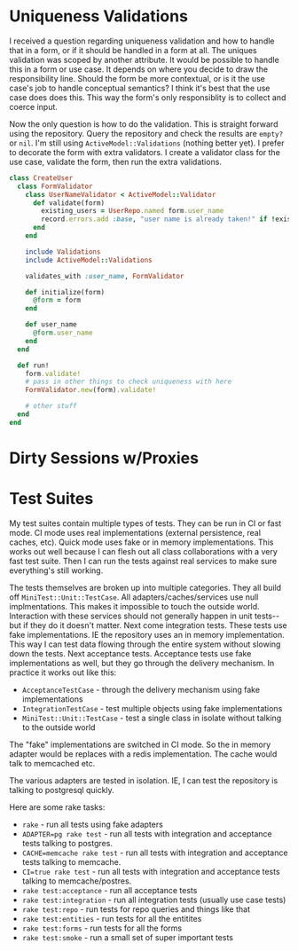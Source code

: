 # Uniqueness Validations

I received a question regarding uniqueness validation and how to
handle that in a form, or if it should be handled in a form at all.
The uniques validation was scoped by another attribute. It would be
possible to handle this in a form or use case. It depends on where you
decide to draw the responsibility line. Should the form be more
contextual, or is it the use case's job to handle conceptual
semantics? I think it's best that the use case does does this. This
way the form's only responsiblity is to collect and coerce input.

Now the only question is how to do the validation. This is straight
forward using the repository. Query the repository and check the
results are `empty?` or `nil`. I'm still using
`ActiveModel::Validations` (nothing better yet). I prefer to decorate
the form with extra validators. I create a validator class for the use
case, validate the form, then run the extra validations.

```ruby
class CreateUser
  class FormValidator
    class UserNameValidator < ActiveModel::Validator
      def validate(form)
        existing_users = UserRepo.named form.user_name
        record.errors.add :base, "user name is already taken!" if !existing_users.empty?
      end
    end

    include Validations
    include ActiveModel::Validations

    validates_with :user_name, FormValidator

    def initialize(form)
      @form = form
    end

    def user_name
      @form.user_name
    end
  end

  def run!
    form.validate!
    # pass in other things to check uniqueness with here
    FormValidator.new(form).validate!

    # other stuff
  end
end
```

# Dirty Sessions w/Proxies

# Test Suites

My test suites contain multiple types of tests. They can be run in CI
or fast mode. CI mode uses real implementations (external persistence,
real caches, etc). Quick mode uses fake or in memory implementations.
This works out well because I can flesh out all class collaborations
with a very fast test suite. Then I can run the tests against real
services to make sure everything's still working.

The tests themselves are broken up into multiple categories. They all
build off `MiniTest::Unit::TestCase`. All adapters/caches/services use
null implmentations. This makes it impossible to touch the outside
world. Interaction with these services should not generally
happen in unit tests--but if they do it doesn't matter. Next come
integration tests. These tests use fake implementations. IE the
repository uses an in memory implementation. This way I can test data
flowing through the entire system without slowing down the tests. Next
acceptance tests. Acceptance tests use fake implementations as well,
but they go through the delivery mechanism. In practice it works out
like this:

* `AcceptanceTestCase` - through the delivery mechanism using fake
  implementations
* `IntegrationTestCase` - test multiple objects using fake
  implementations
* `MiniTest::Unit::TestCase` - test a single class in isolate without
  talking to the outside world

The "fake" implementations are switched in CI mode. So the in memory
adapter would be replaces with a redis implementation. The cache would
talk to memcached etc.

The various adapters are tested in isolation. IE, I can test the
repository is talking to postgresql quickly.

Here are some rake tasks:

* `rake` - run all tests using fake adapters
* `ADAPTER=pg rake test` - run all tests with integration and
  acceptance tests talking to postgres.
* `CACHE=memcache rake test` - run all tests with integration and
  acceptance tests talking to memcache.
* `CI=true rake test` - run all tests with integration and
  acceptance tests talking to memcache/postres.
* `rake test:acceptance` - run all acceptance tests
* `rake test:integration` - run all integration tests (usually use
  case tests)
* `rake test:repo` - run tests for repo queries and things like that
* `rake test:entities` - run tests for all the entitites
* `rake test:forms` - run tests for all the forms
* `rake test:smoke` - run a small set of super important tests
